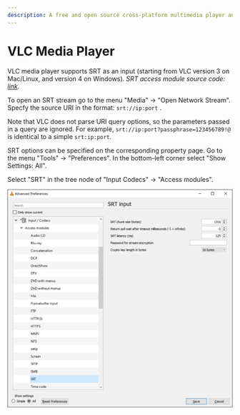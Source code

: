 ```yaml
---
description: A free and open source cross-platform multimedia player and framework
---
```


# VLC Media Player

VLC media player supports SRT as an input (starting from VLC version 3 on Mac/Linux, and version 4 on Windows).
_SRT access module source code:_ [_link_](https://fossies.org/linux/vlc/modules/access/srt.c)_._

To open an SRT stream go to the menu "Media" -&gt; "Open Network Stream". Specfy the source URI in the format: `srt://ip:port` .

Note that VLC does not parse URI query options, so the parameters passed in a query are ignored. For example, `srt://ip:port?passphrase=123456789!@` is identical to a simple `srt:ip:port`.

SRT options can be specified on the corresponding property page. Go to the menu "Tools" -&gt; "Preferences". In the bottom-left corner select "Show Settings: All".

Select "SRT" in the tree node of "Input Codecs" -&gt; "Access modules".

![](img/vlc-srt-props.png)